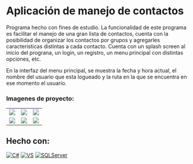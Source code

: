 # Aplicación de manejo de contactos

Programa hecho con fines de estudio. La funcionalidad de este programa es facilitar el manejo de una gran lista de contactos, cuenta con la posibilidad de organizar los contactos por grupos y agregarles caracteristicas distintas a cada contacto. Cuenta con un splash screen al inicio del prograna, un login, un registro, un menu principal con distintas opciones, etc. 

En la interfaz del menu principal, se muestra la fecha y hora actual, el nombre del usuario que esta logueado y la ruta en la que se encuentra en ese momento el usuario.

### Imagenes de proyecto:

<table style="width:100%">
  <tr>
    <td>
  		<img src="https://user-images.githubusercontent.com/113802499/190943286-7ca46b5c-0762-47a3-b7c0-c8a0680f4c21.png">
	  </td>
    <td>
  		<img src="https://user-images.githubusercontent.com/113802499/190943288-25ff58bc-862e-4177-a7ee-0717a99c2107.png">
	  </td>
    <td>
  		<img src="https://user-images.githubusercontent.com/113802499/190943289-3f3ec039-beff-45b5-9562-78bc7cc41834.png">
	  </td>
  </tr>
  <tr>
    <td>
  		<img src="https://user-images.githubusercontent.com/113802499/190943290-54f9d14c-e21b-451d-b5d5-76553c036629.png">
	  </td>
    <td>
  		<img src="https://user-images.githubusercontent.com/113802499/190943291-e9cdb95a-1dc5-43cf-8c20-f7751201f6a4.png">
	  </td>
    <td>
  		<img src="https://user-images.githubusercontent.com/113802499/190943292-9e8f880d-d534-45f3-82d8-c7fa638a12b0.png">
	  </td>
  </tr>
</table>

## Hecho con: 
[![C#](https://img.shields.io/badge/C%23-239120?style=for-the-badge&logo=c-sharp&logoColor=white)]()
[![VS](https://img.shields.io/badge/Visual_Studio-5C2D91?style=for-the-badge&logo=visual%20studio&logoColor=white)]()
[![SQLServer](https://img.shields.io/badge/Microsoft_SQL_Server-CC2927?style=for-the-badge&logo=microsoft-sql-server&logoColor=white)]()

